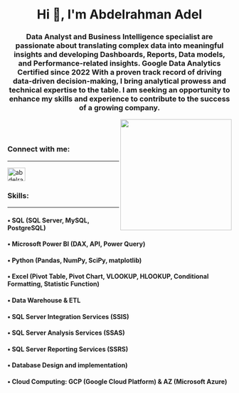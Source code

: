<h1 align="center">Hi 👋, I'm Abdelrahman Adel</h1>
<h3 align="center">Data Analyst and Business Intelligence specialist are passionate about translating complex data into meaningful insights and developing Dashboards, Reports, Data models, and Performance-related insights. Google Data Analytics Certified since 2022 With a proven track record of driving data-driven decision-making, I bring analytical prowess and technical expertise to the table. I am seeking an opportunity to enhance my skills and experience to contribute to the success of a growing company.</h3>
<picture> <img align="right" src="https://github.com/7oSkaaa/7oSkaaa/blob/main/Images/Right_Side.gif?raw=true"width=250px></picture><br></br>


<h3 align="left">Connect with me:</h3><hr>
<p align="left">
<a href="https://linkedin.com/in/abdelrahman-adel-618986253" target="blank"><img align="center" src="https://raw.githubusercontent.com/rahuldkjain/github-profile-readme-generator/master/src/images/icons/Social/linked-in-alt.svg" alt="abdelrahman-adel-618986253" height="30" width="40" /></a>
</p>

<h3 align="left">Skills:</h3><hr>
<h4 align="left">• SQL (SQL Server, MySQL, PostgreSQL) </h4>     
 <h4 align="left">• Microsoft Power BI (DAX, API, Power Query)</h4>
 <h4 align="left">• Python (Pandas, NumPy, SciPy, matplotlib)</h4>
 <h4 align="left">• Excel (Pivot Table, Pivot Chart, VLOOKUP, HLOOKUP, Conditional Formatting, Statistic Function)</h4>
 <h4 align="left">• Data Warehouse & ETL </h4>
 <h4 align="left">• SQL Server Integration Services (SSIS) </h4>
 <h4 align="left">• SQL Server Analysis Services (SSAS) </h4>
 <h4 align="left">• SQL Server Reporting Services (SSRS)  </h4>
 <h4 align="left">• Database Design and implementation) </h4>
 <h4 align="left">• Cloud Computing: GCP (Google Cloud Platform) 
& AZ (Microsoft Azure) </h4>

